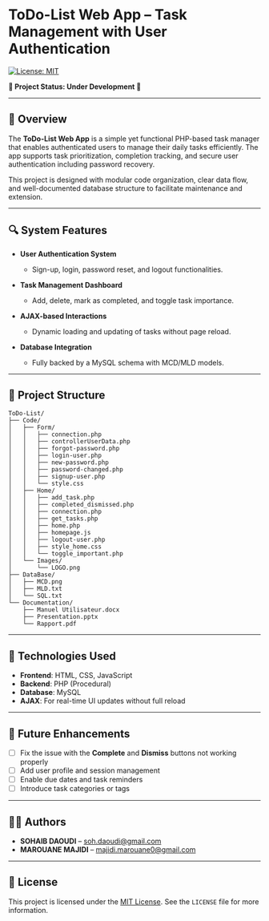 # ToDo-List Web App – Task Management with User Authentication


[![License: MIT](https://img.shields.io/badge/License-MIT-yellow.svg)](./LICENSE)

**🚧 Project Status: Under Development 🚧**

---

## 📖 Overview

The **ToDo-List Web App** is a simple yet functional PHP-based task manager that enables authenticated users to manage their daily tasks efficiently. The app supports task prioritization, completion tracking, and secure user authentication including password recovery.

This project is designed with modular code organization, clear data flow, and well-documented database structure to facilitate maintenance and extension.

---

## 🔍 System Features

- **User Authentication System**  
  - Sign-up, login, password reset, and logout functionalities.

- **Task Management Dashboard**  
  - Add, delete, mark as completed, and toggle task importance.

- **AJAX-based Interactions**  
  - Dynamic loading and updating of tasks without page reload.

- **Database Integration**  
  - Fully backed by a MySQL schema with MCD/MLD models.

---

## 📂 Project Structure
```
ToDo-List/
├── Code/
│   ├── Form/
│   │   ├── connection.php
│   │   ├── controllerUserData.php
│   │   ├── forgot-password.php
│   │   ├── login-user.php
│   │   ├── new-password.php
│   │   ├── password-changed.php
│   │   ├── signup-user.php
│   │   └── style.css
│   ├── Home/
│   │   ├── add_task.php
│   │   ├── completed_dismissed.php
│   │   ├── connection.php
│   │   ├── get_tasks.php
│   │   ├── home.php
│   │   ├── homepage.js
│   │   ├── logout-user.php
│   │   ├── style_home.css
│   │   └── toggle_important.php
│   └── Images/
│       └── LOGO.png
├── DataBase/
│   ├── MCD.png
│   ├── MLD.txt
│   └── SQL.txt
└── Documentation/
    ├── Manuel Utilisateur.docx
    ├── Presentation.pptx
    └── Rapport.pdf
```

---

## 🧠 Technologies Used

- **Frontend**: HTML, CSS, JavaScript
- **Backend**: PHP (Procedural)
- **Database**: MySQL
- **AJAX**: For real-time UI updates without full reload

---

## 🔮 Future Enhancements

- [ ] Fix the issue with the **Complete** and **Dismiss** buttons not working properly   
- [ ] Add user profile and session management  
- [ ] Enable due dates and task reminders  
- [ ] Introduce task categories or tags  

---

## 👨‍💻 Authors

- **SOHAIB DAOUDI** – [soh.daoudi@gmail.com](mailto:soh.daoudi@gmail.com)
- **MAROUANE MAJIDI** – [majidi.marouane0@gmail.com](mailto:majidi.marouane0@gmail.com)

---

## 📜 License

This project is licensed under the [MIT License](https://opensource.org/licenses/MIT). See the `LICENSE` file for more information.
